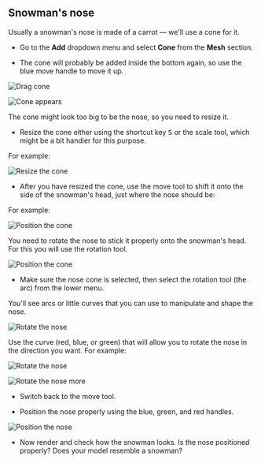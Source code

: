 ## Snowman's nose

Usually a snowman's nose is made of a carrot — we'll use a cone for it.

+ Go to the **Add** dropdown menu and select **Cone** from the **Mesh** section.

+ The cone will probably be added inside the bottom again, so use the blue move handle to move it up.

![Drag cone](images/blender-drag-cone-1.png)

![Cone appears](images/blender-drag-cone-2.png)

The cone might look too big to be the nose, so you need to resize it.

+ Resize the cone either using the shortcut key <kbd>S</kbd> or the scale tool, which might be a bit handier for this purpose.

For example:

![Resize the cone](images/blender-resize-cone.png)

+ After you have resized the cone, use the move tool to shift it onto the side of the snowman's head, just where the nose should be:

For example:

![Position the cone](images/blender-position-cone-2.png)

You need to rotate the nose to stick it properly onto the snowman's head. For this you will use the rotation tool.

![Position the cone](images/rotate-tool.png)

+ Make sure the nose cone is selected, then select the rotation tool (the arc) from the lower menu.

You'll see arcs or little curves that you can use to manipulate and shape the nose.

![Rotate the nose](images/blender-rotate-nose-tool.png)

Use the curve (red, blue, or green) that will allow you to rotate the nose in the direction you want. For example:

![Rotate the nose](images/blender-rotate-cone-1.png)

![Rotate the nose more](images/blender-rotate-cone-2.png)

+ Switch back to the move tool.

+ Position the nose properly using the blue, green, and red handles.

![Position the nose](images/blender-rotate-cone-3.png)

+ Now render and check how the snowman looks. Is the nose positioned properly? Does your model resemble a snowman?
